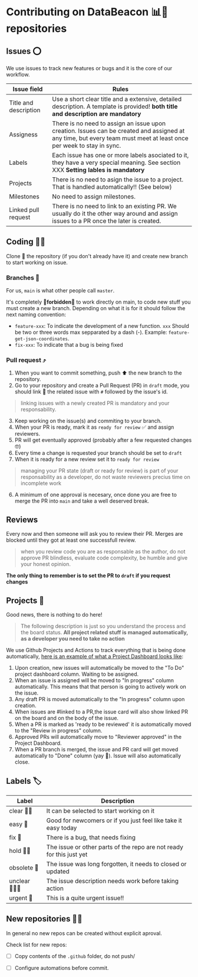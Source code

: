 # Contributing on DataBeacon 📊🥓 repositories

## Issues  ⭕️
We use issues to track new features or bugs and it is the core of our workflow. 

Issue field | Rules 
----------- | -------------
Title and description | Use a short clear title and a extensive, detailed description. A template is provided! **both title and description are mandatory**
Assigness | There is no need to assign an issue upon creation. Issues can be created and assigned at any time, but every team must meet at least once per week to stay in sync. 
Labels | Each issue has one or more labels asociated to it, they have a very special meaning. See section XXX **Setting lables is mandatory**
Projects | There is no need to asign the issue to a project. That is handled automatically!! (See below)
Milestones | No need to assign milestones. 
Linked pull request | There is no need to link to an existing PR. We usually do it the other way around and assign issues to a PR once the later is created. 

## Coding  🧑‍💻
Clone 🧬 the repository (if you don't already have it) and create new branch to start working on issue.

### Branches  🌳

For us, `main` is what other people call `master`.

It's completely 🚫**forbidden**🚫 to work directly on main, to code new stuff you must create a new branch. Depending on what it is for it should follow the next naming convention: 

- `feature-xxx`: To indicate the development of a new function. `xxx` Should be two or three words max sepparated by a dash (-). Example: `feature-get-json-coordinates`.
- `fix-xxx`: To indicate that a bug is being fixed

### Pull request ⤴️
  1. When you want to commit something, push ⬆️ the new branch to the repository.
  2. Go to your repository and create a Pull Request (PR) in `draft` mode, you should link 🔗 the related issue with `#` followed by the issue's id.
> linking issues with a newly created PR is mandatory and your responsability.
  3. Keep working on the issue(s) and commiting to your branch.
  4. When your PR is ready, mark it as `ready for review` ✅ and assign reviewers.
  5. PR will get eventually approved (probably after a few requested changes 🤓)
  6. Every time a change is requested your branch should be set to `draft` 
  7. When it is ready for a new review set it to `ready for review` 
> managing your PR state (draft or ready for review) is part of your responsability as a developer, do not waste reviewers precius time on incomplete work
  6. A minimum of one approval is necesary, once done you are free to merge the PR into `main` and take a well deserved break.

## Reviews

Every now and then someone will ask you to review their PR. Merges are blocked until they got at least one successfull review. 

> when you review code you are as responsable as the author, do not approve PR blindless, evaluate code complexity, be humble and give your honest opinion.

**The only thing to remember is to set the PR to `draft` if you request changes** 

## Projects 📑

Good news, there is nothing to do here! 

> The following description is just so you understand the process and the board status. **All project related stuff is managed automatically, as a developer you need to take no action**

We use Github Projects and Actions to track everything that is being done automatically, [here is an example of what a Project Dashboard looks like](https://github.com/databeacon/.github/projects/2):  

  1. Upon creation, new issues will automatically be moved to the "To Do" project dashboard column. Waiting to be assigned.
  2. When an issue is assigned will be moved to "In progress" column automatically. This means that that person is going to actively work on the issue.
  3. Any draft PR is moved automatically to the "In progress" column upon creation.
  4. When issues are #linked to a PR,the issue card will also show linked PR on the board and on the body of the issue.
  5. When a PR is marked as 'ready to be reviewed' it is automatically moved to the "Review in progress" column.
  6. Approved PRs will automatically move to "Reviewer approved" in the Project Dashboard.
  7. When a PR branch is merged, the issue and PR card will get moved automatically to "Done" column (yay 🤩). Issue will also automatically close.

## Labels 🏷
Label | Description
----- | -----------
clear 👍🏻| It can be selected to start working on it
easy 🐣 | Good for newcomers or if you just feel like take it easy today
fix 🔧 | There is a bug, that needs fixing
hold ✋🏻 | The issue or other parts of the repo are not ready for this just yet
obsolete 💾 | The issue was long forgotten, it needs to closed or updated
unclear 🤷🏻‍♀️ | The issue description needs work before taking action
urgent 🚒 | This is a quite urgent issue!!

## New repositories 👨‍🍳

In general no new repos can be created without explicit aproval. 

Check list for new repos:

- [ ] Copy contents of the `.github` folder, do not push/
- [ ] Configure automations before commit.


